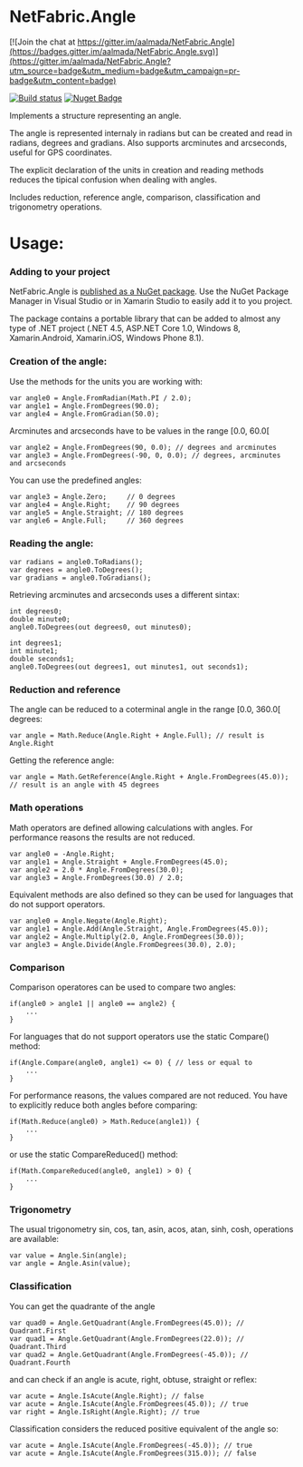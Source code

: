 NetFabric.Angle
===============

[![Join the chat at https://gitter.im/aalmada/NetFabric.Angle](https://badges.gitter.im/aalmada/NetFabric.Angle.svg)](https://gitter.im/aalmada/NetFabric.Angle?utm_source=badge&utm_medium=badge&utm_campaign=pr-badge&utm_content=badge)

[![Build status](https://ci.appveyor.com/api/projects/status/6lfc5ymh0wip5msi?svg=true)](https://ci.appveyor.com/project/AntaoAlmada/netfabric-angle/) [![Nuget Badge](https://buildstats.info/nuget/NetFabric.Angle)](https://www.nuget.org/packages/NetFabric.Angle/)

Implements a structure representing an angle.

The angle is represented internaly in radians but can be created and read in radians, degrees and gradians. Also supports arcminutes and arcseconds, useful for GPS coordinates.

The explicit declaration of the units in creation and reading methods reduces the tipical confusion when dealing with angles.

Includes reduction, reference angle, comparison, classification and trigonometry operations. 

# Usage:

### Adding to your project

NetFabric.Angle is [published as a NuGet package](https://www.nuget.org/packages/NetFabric.Angle/). Use the NuGet Package Manager in Visual Studio or in Xamarin Studio to easily add it to you project.

The package contains a portable library that can be added to almost any type of .NET project (.NET 4.5, ASP.NET Core 1.0, Windows 8, Xamarin.Android, Xamarin.iOS, Windows Phone 8.1).

### Creation of the angle:

Use the methods for the units you are working with:
    
    var angle0 = Angle.FromRadian(Math.PI / 2.0);
    var angle1 = Angle.FromDegrees(90.0);
    var angle4 = Angle.FromGradian(50.0);

Arcminutes and arcseconds have to be values in the range [0.0, 60.0[

    var angle2 = Angle.FromDegrees(90, 0.0); // degrees and arcminutes
    var angle3 = Angle.FromDegrees(-90, 0, 0.0); // degrees, arcminutes and arcseconds

You can use the predefined angles:

    var angle3 = Angle.Zero;     // 0 degrees
    var angle4 = Angle.Right;    // 90 degrees
    var angle5 = Angle.Straight; // 180 degrees
    var angle6 = Angle.Full;     // 360 degrees

### Reading the angle:

    var radians = angle0.ToRadians();
    var degrees = angle0.ToDegrees();
    var gradians = angle0.ToGradians();
    
Retrieving arcminutes and arcseconds uses a different sintax:
    
    int degrees0;
    double minute0;
    angle0.ToDegrees(out degrees0, out minutes0);
    
    int degrees1;
    int minute1;
    double seconds1;
    angle0.ToDegrees(out degrees1, out minutes1, out seconds1);

### Reduction and reference

The angle can be reduced to a coterminal angle in the range [0.0, 360.0[ degrees:
    
    var angle = Math.Reduce(Angle.Right + Angle.Full); // result is Angle.Right
    
Getting the reference angle:

    var angle = Math.GetReference(Angle.Right + Angle.FromDegrees(45.0)); // result is an angle with 45 degrees
    
### Math operations

Math operators are defined allowing calculations with angles. For performance reasons the results are not reduced.
    
    var angle0 = -Angle.Right; 
    var angle1 = Angle.Straight + Angle.FromDegrees(45.0);
    var angle2 = 2.0 * Angle.FromDegrees(30.0);
    var angle3 = Angle.FromDegrees(30.0) / 2.0;
    
Equivalent methods are also defined so they can be used for languages that do not support operators.

    var angle0 = Angle.Negate(Angle.Right); 
    var angle1 = Angle.Add(Angle.Straight, Angle.FromDegrees(45.0));
    var angle2 = Angle.Multiply(2.0, Angle.FromDegrees(30.0));
    var angle3 = Angle.Divide(Angle.FromDegrees(30.0), 2.0);
    
### Comparison

Comparison operatores can be used to compare two angles:
    
    if(angle0 > angle1 || angle0 == angle2) {
        ...
    }
    
For languages that do not support operators use the static Compare() method:
    
    if(Angle.Compare(angle0, angle1) <= 0) { // less or equal to
        ...
    }
    
For performance reasons, the values compared are not reduced. You have to explicitly reduce both angles before comparing:
    
    if(Math.Reduce(angle0) > Math.Reduce(angle1)) {
        ...
    }
    
or use the static CompareReduced() method:

    if(Math.CompareReduced(angle0, angle1) > 0) {
        ...
    }

### Trigonometry

The usual trigonometry sin, cos, tan, asin, acos, atan, sinh, cosh,  operations are available:

    var value = Angle.Sin(angle);
    var angle = Angle.Asin(value);

### Classification

You can get the quadrante of the angle

    var quad0 = Angle.GetQuadrant(Angle.FromDegrees(45.0)); // Quadrant.First
    var quad1 = Angle.GetQuadrant(Angle.FromDegrees(22.0)); // Quadrant.Third
    var quad2 = Angle.GetQuadrant(Angle.FromDegrees(-45.0)); // Quadrant.Fourth

and can check if an angle is acute, right, obtuse, straight or reflex:

    var acute = Angle.IsAcute(Angle.Right); // false
    var acute = Angle.IsAcute(Angle.FromDegrees(45.0)); // true
    var right = Angle.IsRight(Angle.Right); // true
    
Classification considers the reduced positive equivalent of the angle so:

    var acute = Angle.IsAcute(Angle.FromDegrees(-45.0)); // true
    var acute = Angle.IsAcute(Angle.FromDegrees(315.0)); // false

